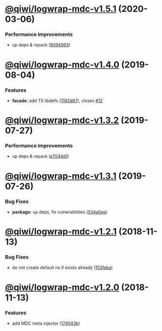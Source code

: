 # [@qiwi/logwrap-mdc-v1.5.1](https://github.com/qiwi/logwrap/compare/v1.5.0...v1.5.1) (2020-03-06)


### Performance Improvements

* up deps & repack ([8094993](https://github.com/qiwi/logwrap/commit/8094993))

# [@qiwi/logwrap-mdc-v1.4.0](https://github.com/qiwi/logwrap/compare/v1.3.2...v1.4.0) (2019-08-04)


### Features

* **facade:** add TS libdefs ([7f42d67](https://github.com/qiwi/logwrap/commit/7f42d67)), closes [#12](https://github.com/qiwi/logwrap/issues/12)

# [@qiwi/logwrap-mdc-v1.3.2](https://github.com/qiwi/logwrap/compare/v1.3.1...v1.3.2) (2019-07-27)


### Performance Improvements

* up deps & repack ([e7044d1](https://github.com/qiwi/logwrap/commit/e7044d1))

# [@qiwi/logwrap-mdc-v1.3.1](https://github.com/qiwi/logwrap/compare/v1.3.0...v1.3.1) (2019-07-26)


### Bug Fixes

* **package:** up deps, fix vulnerabilities ([534a0ee](https://github.com/qiwi/logwrap/commit/534a0ee))

# [@qiwi/logwrap-mdc-v1.2.1](https://github.com/qiwi/logwrap/compare/v1.2.0...v1.2.1) (2018-11-13)


### Bug Fixes

* do not create default ns if exists already ([153feba](https://github.com/qiwi/logwrap/commit/153feba))

# [@qiwi/logwrap-mdc-v1.2.0](https://github.com/qiwi/logwrap/compare/v1.1.0...v1.2.0) (2018-11-13)


### Features

* add MDC meta injector ([174043b](https://github.com/qiwi/logwrap/commit/174043b))
